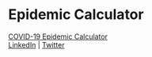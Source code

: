 # Epidemic Calculator
<a href="https://krishnatre-siddhartha.github.io/COVID/index.html">COVID-19 Epidemic Calculator</a>
<br>
<a href="https://www.linkedin.com/in/krishnatre-siddhartha/">LinkedIn</a> | <a href="https://twitter.com/krishnatre_sid">Twitter</a>
